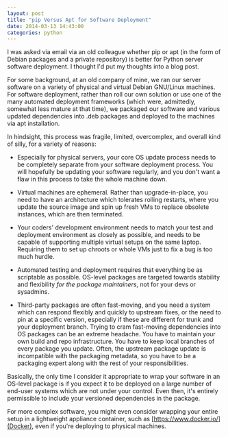 ```yaml
---
layout: post
title: "pip Versus Apt for Software Deployment"
date: 2014-03-13 14:43:00
categories: python
---
```


I was asked via email via an old colleague whether pip or apt (in the form of Debian packages and a private repository) is better for Python server software deployment. I thought I'd put my thoughts into a blog post.

For some background, at an old company of mine, we ran our server software on a variety of physical and virtual Debian GNU/Linux machines. For software deployment, rather than roll our own solution or use one of the many automated deployment frameworks (which were, admittedly, somewhat less mature at that time), we packaged our software and various updated dependencies into .deb packages and deployed to the machines via apt installation.

In hindsight, this process was fragile, limited, overcomplex, and overall kind of silly, for a variety of reasons:

* Especially for physical servers, your core OS update process needs to be completely separate from your software deployment process. You will hopefully be updating your software regularly, and you don't want a flaw in this process to take the whole machine down.

* Virtual machines are ephemeral. Rather than upgrade-in-place, you need to have an architecture which tolerates rolling restarts, where you update the source image and spin up fresh VMs to replace obsolete instances, which are then terminated.

* Your coders' development environment needs to match your test and deployment environment as closely as possible, and needs to be capable of supporting multiple virtual setups on the same laptop. Requiring them to set up chroots or whole VMs just to fix a bug is too much hurdle.

* Automated testing and deployment requires that everything be as scriptable as possible. OS-level packages are targeted towards stability and flexibility *for the package maintainers*, not for your devs or sysadmins.

* Third-party packages are often fast-moving, and you need a system which can respond flexibly and quickly to upstream fixes, or the need to pin at a specific version, especially if these are different for trunk and your deployment branch. Trying to cram fast-moving dependencies into OS packages can be an extreme headache. You have to maintain your own build and repo infrastructure. You have to keep local branches of every package you update. Often, the upstream package update is incompatible with the packaging metadata, so you have to be a packaging expert along with the rest of your responsibilities.

Basically, the only time I consider it appropriate to wrap your software in an OS-level package is if you expect it to be deployed on a large number of end-user systems which are not under your control. Even then, it's entirely permissible to include your versioned dependencies in the package.

For more complex software, you might even consider wrapping your entire setup in a lightweight appliance container, such as [https://www.docker.io/](Docker), even if you're deploying to physical machines.
